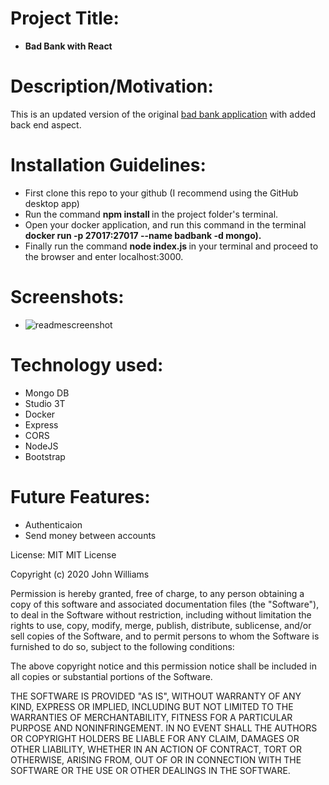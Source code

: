 # Project Title: 
* <b> Bad Bank with React </b>

# Description/Motivation: 
This is an updated version of the original <a href="https://github.com/riccardoboe/Front-End-Banking-Application " target="_blank">bad bank application</a> with added back end aspect.


# Installation Guidelines: 
* First clone this repo to your github (I recommend using the GitHub desktop app) 
* Run the command <b> npm install </b> in the project folder's terminal. 
* Open your docker application, and run this command in the terminal <b> docker run -p 27017:27017 --name badbank -d mongo). </b>
* Finally run the command <b> node index.js </b> in your terminal and proceed to the browser and enter localhost:3000.

# Screenshots: 
* ![readmescreenshot](https://user-images.githubusercontent.com/108944237/226788602-e520d1af-3ed3-41a2-8706-c8a22a49e862.png)

# Technology used: 
* Mongo DB
* Studio 3T
* Docker
* Express
* CORS
* NodeJS
* Bootstrap


# Future Features:
* Authenticaion
* Send money between accounts

License: MIT
MIT License

Copyright (c) 2020 John Williams

Permission is hereby granted, free of charge, to any person obtaining a copy
of this software and associated documentation files (the "Software"), to deal
in the Software without restriction, including without limitation the rights
to use, copy, modify, merge, publish, distribute, sublicense, and/or sell
copies of the Software, and to permit persons to whom the Software is
furnished to do so, subject to the following conditions:

The above copyright notice and this permission notice shall be included in all
copies or substantial portions of the Software.

THE SOFTWARE IS PROVIDED "AS IS", WITHOUT WARRANTY OF ANY KIND, EXPRESS OR
IMPLIED, INCLUDING BUT NOT LIMITED TO THE WARRANTIES OF MERCHANTABILITY,
FITNESS FOR A PARTICULAR PURPOSE AND NONINFRINGEMENT. IN NO EVENT SHALL THE
AUTHORS OR COPYRIGHT HOLDERS BE LIABLE FOR ANY CLAIM, DAMAGES OR OTHER
LIABILITY, WHETHER IN AN ACTION OF CONTRACT, TORT OR OTHERWISE, ARISING FROM,
OUT OF OR IN CONNECTION WITH THE SOFTWARE OR THE USE OR OTHER DEALINGS IN THE
SOFTWARE.
